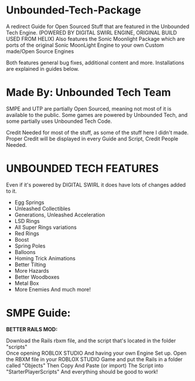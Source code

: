 # Unbounded-Tech-Package
A redirect Guide for Open Sourced Stuff that are featured in the Unbounded Tech Engine. (POWERED BY DIGITAL SWIRL ENGINE, ORIGINAL BUILD USED FROM HELIX)
Also features the Sonic Moonlight Package which are ports of the original Sonic MoonLight Engine to your own Custom made/Open Source Engines
         
Both features general bug fixes, additional content and more.
Installations are explained in guides below.

# **Made By: Unbounded Tech Team**
SMPE and UTP are partially Open Sourced, meaning not most of it is available to the public.
Some games are powered by Unbounded Tech, and some partially uses Unbounded Tech Code.

Credit Needed for most of the stuff, as some of the stuff here I didn't made. Proper Credit will be displayed in every Guide and Script,
Credit People Needed.

# **UNBOUNDED TECH FEATURES**
Even if it's powered by DIGITAL SWIRL it does have lots of changes added to it. 

- Egg Springs
- Unleashed Collectibles
- Generations, Unleashed Acceleration
- LSD Rings
- All Super Rings variations
- Red Rings
- Boost
- Spring Poles
- Balloons
- Homing Trick Animations
- Better Tilting
- More Hazards
- Better Woodboxes
- Metal Box
- More Enemies
  And much more! 



# SMPE Guide: 
**BETTER RAILS MOD:**

Download the Rails rbxm file, and the script that's located in the folder "scripts"  
Once opening ROBLOX STUDIO And having your own Engine Set up.
Open the RBXM file in your ROBLOX STUDIO Game and put the Rails in a folder called "Objects" 
Then Copy And Paste (or import) The Script into "StarterPlayerScripts" 
And everything should be good to work!
